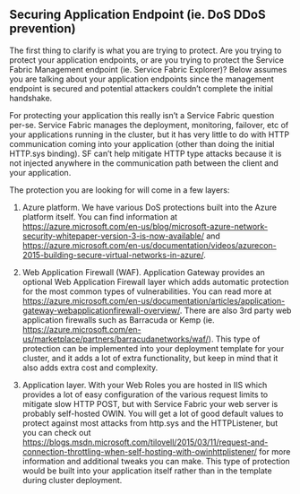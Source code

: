 ## Securing Application Endpoint (ie. DoS DDoS prevention)

The first thing to clarify is what you are trying to protect. Are you trying to protect your application endpoints, or are you trying to protect the Service Fabric Management endpoint (ie. Service Fabric Explorer)? Below assumes you are talking about your application endpoints since the management endpoint is secured and potential attackers couldn’t complete the initial handshake.


For protecting your application this really isn’t a Service Fabric question per-se. Service Fabric manages the deployment, monitoring, failover, etc of your applications running in the cluster, but it has very little to do with HTTP communication coming into your application (other than doing the initial HTTP.sys binding). SF can’t help mitigate HTTP type attacks because it is not injected anywhere in the communication path between the client and your application.

The protection you are looking for will come in a few layers:

1.  Azure platform. We have various DoS protections built into the Azure platform itself. You can find information at https://azure.microsoft.com/en-us/blog/microsoft-azure-network-security-whitepaper-version-3-is-now-available/ and https://azure.microsoft.com/en-us/documentation/videos/azurecon-2015-building-secure-virtual-networks-in-azure/. 

2. Web Application Firewall (WAF).  Application Gateway provides an optional Web Application Firewall layer which adds automatic protection for the most common types of vulnerabilities.  You can read more at https://azure.microsoft.com/en-us/documentation/articles/application-gateway-webapplicationfirewall-overview/.  There are also 3rd party web application firewalls such as Barracuda or Kemp (ie. https://azure.microsoft.com/en-us/marketplace/partners/barracudanetworks/waf/). This type of protection can be implemented into your deployment template for your cluster, and it adds a lot of extra functionality, but keep in mind that it also adds extra cost and complexity.

3. Application layer. With your Web Roles you are hosted in IIS which provides a lot of easy configuration of the various request limits to mitigate slow HTTP POST, but with Service Fabric your web server is probably self-hosted OWIN. You will get a lot of good default values to protect against most attacks from http.sys and the HTTPListener, but you can check out https://blogs.msdn.microsoft.com/tilovell/2015/03/11/request-and-connection-throttling-when-self-hosting-with-owinhttplistener/ for more information and additional tweaks you can make. This type of protection would be built into your application itself rather than in the template during cluster deployment. 
